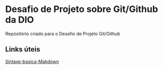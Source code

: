# Desafio de Projeto sobre Git/Github da DIO
Repósitório criado para o Desafio de Projeto Git/Github

## Links úteis
[Sintaxe-basica-Makdown](https://www.markdownguide.org/basic-syntax/)
